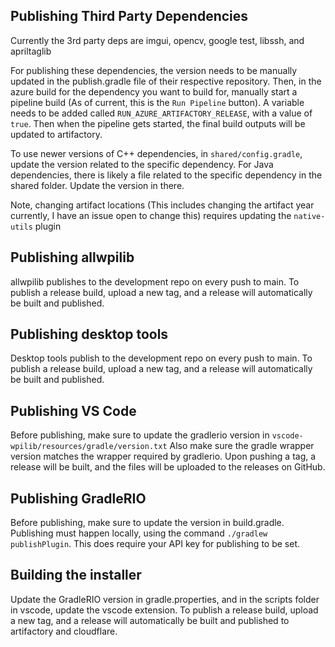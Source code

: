 ## Publishing Third Party Dependencies
Currently the 3rd party deps are imgui, opencv, google test, libssh, and apriltaglib

For publishing these dependencies, the version needs to be manually updated in the publish.gradle file of their respective repository.
Then, in the azure build for the dependency you want to build for, manually start a pipeline build (As of current, this is the `Run Pipeline` button).
A variable needs to be added called `RUN_AZURE_ARTIFACTORY_RELEASE`, with a value of `true`. Then when the pipeline gets started, the final build outputs will be updated to artifactory.

To use newer versions of C++ dependencies, in `shared/config.gradle`, update the version related to the specific dependency.
For Java dependencies, there is likely a file related to the specific dependency in the shared folder. Update the version in there.

Note, changing artifact locations (This includes changing the artifact year currently, I have an issue open to change this) requires updating the `native-utils` plugin

## Publishing allwpilib
allwpilib publishes to the development repo on every push to main. To publish a release build, upload a new tag, and a release will automatically be built and published.

## Publishing desktop tools
Desktop tools publish to the development repo on every push to main. To publish a release build, upload a new tag, and a release will automatically be built and published.

## Publishing VS Code
Before publishing, make sure to update the gradlerio version in `vscode-wpilib/resources/gradle/version.txt` Also make sure the gradle wrapper version matches the wrapper required by gradlerio.
Upon pushing a tag, a release will be built, and the files will be uploaded to the releases on GitHub.

## Publishing GradleRIO
Before publishing, make sure to update the version in build.gradle. Publishing must happen locally, using the command `./gradlew publishPlugin`. This does require your API key for publishing to be set.

## Building the installer
Update the GradleRIO version in gradle.properties, and in the scripts folder in vscode, update the vscode extension. To publish a release build, upload a new tag, and a release will automatically be built and published to artifactory and cloudflare.
